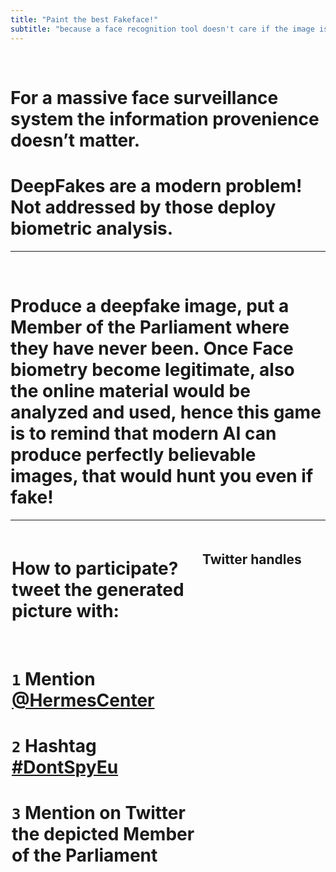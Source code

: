 ```yaml
---
title: "Paint the best Fakeface!"
subtitle: "because a face recognition tool doesn't care if the image is actually true"
---
```


<br>

# For **a massive face surveillance system** the information provenience doesn’t matter.
# **DeepFakes are a modern problem**! Not addressed by those deploy biometric analysis.

---
<br>

# Produce a deepfake image, **put a Member of the Parliament where they have never been**. Once Face biometry become legitimate, also the online material would be analyzed and used, hence this game is to remind that modern AI can produce perfectly believable images, that would hunt you even if fake!

---

<style>
.grid-container {
  display: grid;
  justify-content: space-evenly;
  grid-template-columns: 60% 40%; /*Make the grid smaller than the container*/
  gap: 5px;
  padding: 2px;
}
.grid-container > div {
  padding: 5px 0;
}
.country--wrap {
  padding-top: 5px;
  font-size: 1.2em;
  text-align: right;
}
.mep--info {
  line-height: 1.2em;
  font-size: 0.8em;
}
.twlink {
  font-weight: 600;
}
.camera {
  font-size: 1.5em;
}
.twlink:hover {
  background-color: '#25D0C8';
  text-color: black;
}
</style>

<div class="grid-container">

  <div>
    <h1><strong>How to participate?</strong> tweet the generated picture with:</h1>
    <br>
    <h1>
      <code>1</code> Mention
      <a href="https://twitter.com/HermesCenter" target=_blank>@HermesCenter</a>
    </h1>
    <h1>
      <code>2</code> Hashtag 
      <a href="https://twitter.com/search?q=%23dontspyeu" target=_blank>#DontSpyEu</a>
    </h1>
    <h1>
       <code>3</code> Mention on Twitter the depicted <strong>Member of the Parliament</strong>
    </h1>
  </div>

  <div>
    <h2>Twitter handles</h2>
    <div id="twitter-container">
    </div>
  </div>

</div>

<script type="text/javascript">

function buildThing() {
    let inj ="";
    /* iterating over EUMS guarantee alphabetic order */
    _.each(EUMS, (emoji, ms) => {
        const list = blob[ms];

        inj += `<p class="country--wrap">${emoji} ${ms}`;
        _.each(list, (mep) => {
            inj += `<p class="mep--info">
               <a title="Search Images of ${mep.name}" class="camera" href="https://duckduckgo.com/?q=${mep.name}&iax=images&ia=images">📸</a>
               ${mep.name}
               <a title="Open twitter" class="twlink" href="https://www.twitter.com${mep.href}" target=_blank>${mep.twitter}</a>
            </p>`;
        });
        inj += `</p>`;
    })
    $("#twitter-container").html(inj);
}

  window.addEventListener('load', buildThing);

  const EUMS = {
    'Austria': "🇦🇹",
    'Belgium': "🇧🇪",
    'Bulgaria': "🇧🇬",
    'Croatia': "🇭🇷",
    'Cyprus': "🇨🇾",
    'Czechia': "🇨🇿",
    'Denmark': "🇩🇰",
    'Estonia': "🇪🇪",
    'Finland': "🇫🇮",
    'France': "🇫🇷",
    'Germany': "🇩🇪",
    'Greece': "🇬🇷",
    'Hungary': "🇭🇺",
    'Ireland': "🇮🇪",
    'Italy': "🇮🇹",
    'Latvia': "🇱🇻",
    'Lithuania': "🇱🇹",
    'Luxembourg': "🇱🇺",
    'Malta': "🇲🇹",
    'Netherlands': "🇳🇱",
    'Poland': "🇵🇱",
    'Portugal': "🇵🇹",
    'Romania': "🇷🇴",
    'Slovakia': "🇸🇰",
    'Slovenia': "🇸🇮",
    'Spain': "🇪🇸",
    'Sweden': "🇸🇪"
  };

const blob = {"Belgium":[{"name":"Maria ARENA","nation":"Belgium","party":"Parti Socialiste","twitter":"@Mariearenaps","href":"/Mariearenaps"},{"name":"Pascal ARIMONT","nation":"Belgium","party":"Christlich Soziale Partei","twitter":"@pascal_arimont","href":"/pascal_arimont"},{"name":"Marc BOTENGA","nation":"Belgium","party":"Parti du Travail de Belgique","twitter":"@botengam","href":"/botengam"},{"name":"Saskia BRICMONT","nation":"Belgium","party":"Ecologistes Confédérés pour l'Organisation de Luttes Originales","twitter":"@bricmontsaskia","href":"/bricmontsaskia"},{"name":"Cindy FRANSSEN","nation":"Belgium","party":"Christen-Democratisch & Vlaams","twitter":"@franssencindy","href":"/franssencindy"},{"name":"Assita KANKO","nation":"Belgium","party":"Nieuw-Vlaamse Alliantie","twitter":"@assita_kanko","href":"/assita_kanko"},{"name":"Benoît LUTGEN","nation":"Belgium","party":"Les Engagés","twitter":"@BenoitLutgen","href":"/BenoitLutgen"},{"name":"Sara MATTHIEU","nation":"Belgium","party":"Groen","twitter":"@msaraswati","href":"/msaraswati"},{"name":"Frédérique RIES","nation":"Belgium","party":"Mouvement Réformateur","twitter":"@Frederiqueries","href":"/Frederiqueries"},{"name":"Marc TARABELLA","nation":"Belgium","party":"Parti Socialiste","twitter":"@marctarabella","href":"/marctarabella"},{"name":"Tom VANDENKENDELAERE","nation":"Belgium","party":"Christen-Democratisch & Vlaams","twitter":"@tomvdkendelaere","href":"/tomvdkendelaere"},{"name":"Hilde VAUTMANS","nation":"Belgium","party":"Open Vlaamse Liberalen en Democraten","twitter":"@hildevautmans","href":"/hildevautmans"},{"name":"Guy VERHOFSTADT","nation":"Belgium","party":"Open Vlaamse Liberalen en Democraten","twitter":"@GuyVerhofstadt","href":"/GuyVerhofstadt"}],"Bulgaria":[{"name":"Asim ADEMOV","nation":"Bulgaria","party":"Citizens for European Development of Bulgaria","twitter":"@AdemovAsim","href":"/AdemovAsim"},{"name":"Angel DZHAMBAZKI","nation":"Bulgaria","party":"VMRO","twitter":"@djambazki","href":"/djambazki"},{"name":"Radan KANEV","nation":"Bulgaria","party":"Democrats for Strong Bulgaria","twitter":"@rmkanev","href":"/rmkanev"},{"name":"Andrey KOVATCHEV","nation":"Bulgaria","party":"Citizens for European Development of Bulgaria","twitter":"@andreykovatchev","href":"/andreykovatchev"},{"name":"Ilhan KYUCHYUK","nation":"Bulgaria","party":"Movement for Rights and Freedoms","twitter":"@ilhankyuchyuk","href":"/ilhankyuchyuk"},{"name":"Eva MAYDELL","nation":"Bulgaria","party":"Citizens for European Development of Bulgaria","twitter":"@EvaMaydell","href":"/EvaMaydell"},{"name":"Andrey NOVAKOV","nation":"Bulgaria","party":"Citizens for European Development of Bulgaria","twitter":"@andreynovakov","href":"/andreynovakov"},{"name":"Tsvetelina PENKOVA","nation":"Bulgaria","party":"Bulgarian Socialist Party","twitter":"@tsvetypenkova","href":"/tsvetypenkova"},{"name":"Emil RADEV","nation":"Bulgaria","party":"Citizens for European Development of Bulgaria","twitter":"@emil_radev","href":"/emil_radev"},{"name":"Sergei STANISHEV","nation":"Bulgaria","party":"Bulgarian Socialist Party","twitter":"@SergeiStanishev","href":"/SergeiStanishev"}],"Czechia":[{"name":"Martina DLABAJOVÁ","nation":"Czechia","party":"ANO 2011","twitter":"@Mdlabajova","href":"/Mdlabajova"},{"name":"Markéta GREGOROVÁ","nation":"Czechia","party":"PIRÁTI","twitter":"@MarketkaG","href":"/MarketkaG"},{"name":"Ondřej KNOTEK","nation":"Czechia","party":"ANO 2011","twitter":"@KnotekOndrej","href":"/KnotekOndrej"},{"name":"Marcel KOLAJA","nation":"Czechia","party":"PIRÁTI","twitter":"@piratkolaja","href":"/piratkolaja"},{"name":"Luděk NIEDERMAYER","nation":"Czechia","party":"TOP 09 a Starostové","twitter":"@LudekNie","href":"/LudekNie"},{"name":"Mikuláš PEKSA","nation":"Czechia","party":"PIRÁTI","twitter":"@vonpecka","href":"/vonpecka"},{"name":"Stanislav POLČÁK","nation":"Czechia","party":"Starostové a nezávisli","twitter":"@stanislavpolcak","href":"/stanislavpolcak"},{"name":"Jiří POSPÍŠIL","nation":"Czechia","party":"TOP 09 a Starostové","twitter":"@Pospisil_Jiri","href":"/Pospisil_Jiri"},{"name":"Michaela ŠOJDROVÁ","nation":"Czechia","party":"Křesťanská a demokratická unie - Československá strana lidová","twitter":"@msojdrova","href":"/msojdrova"},{"name":"Alexandr VONDRA","nation":"Czechia","party":"Občanská demokratická strana","twitter":"@alexandrvondra","href":"/alexandrvondra"},{"name":"Veronika VRECIONOVÁ","nation":"Czechia","party":"Občanská demokratická strana","twitter":"@vrecionova","href":"/vrecionova"},{"name":"Jan ZAHRADIL","nation":"Czechia","party":"Občanská demokratická strana","twitter":"@ZahradilJan","href":"/ZahradilJan"},{"name":"Tomáš ZDECHOVSKÝ","nation":"Czechia","party":"Křesťanská a demokratická unie - Československá strana lidová","twitter":"@TomasZdechovsky","href":"/TomasZdechovsky"}],"Denmark":[{"name":"Margrete AUKEN","nation":"Denmark","party":"Socialistisk Folkeparti","twitter":"@MargreteAuken","href":"/MargreteAuken"},{"name":"Niels FUGLSANG","nation":"Denmark","party":"Socialdemokratiet","twitter":"@NielsFuglsang","href":"/NielsFuglsang"},{"name":"Morten LØKKEGAARD","nation":"Denmark","party":"Venstre, Danmarks Liberale Parti","twitter":"@loekkegaard_mep","href":"/loekkegaard_mep"},{"name":"Karen MELCHIOR","nation":"Denmark","party":"Independent","twitter":"@karmel80","href":"/karmel80"},{"name":"Kira Marie PETER-HANSEN","nation":"Denmark","party":"Socialistisk Folkeparti","twitter":"@kira_mph","href":"/kira_mph"},{"name":"Morten PETERSEN","nation":"Denmark","party":"Det Radikale Venstre","twitter":"@mortenhelveg","href":"/mortenhelveg"},{"name":"Christel SCHALDEMOSE","nation":"Denmark","party":"Socialdemokratiet","twitter":"@SchaldemoseMEP","href":"/SchaldemoseMEP"},{"name":"Nikolaj VILLUMSEN","nation":"Denmark","party":"Enhedslisten","twitter":"@nvillumsen","href":"/nvillumsen"},{"name":"Marianne VIND","nation":"Denmark","party":"Socialdemokratiet","twitter":"@mariannevind","href":"/mariannevind"},{"name":"Anders VISTISEN","nation":"Denmark","party":"Dansk Folkeparti","twitter":"@andersvistisen","href":"/andersvistisen"},{"name":"Pernille WEISS","nation":"Denmark","party":"Det Konservative Folkeparti","twitter":"@WeissPernille","href":"/WeissPernille"}],"Germany":[{"name":"Christine ANDERSON","nation":"Germany","party":"Alternative für Deutschland","twitter":"@andersonafdmdep","href":"/andersonafdmdep"},{"name":"Rasmus ANDRESEN","nation":"Germany","party":"Bündnis 90/Die Grünen","twitter":"@RasmusAndresen","href":"/RasmusAndresen"},{"name":"Katarina BARLEY","nation":"Germany","party":"Sozialdemokratische Partei Deutschlands","twitter":"@KATARINABARLEY","href":"/KATARINABARLEY"},{"name":"Gunnar BECK","nation":"Germany","party":"Alternative für Deutschland","twitter":"@gunnar_beck","href":"/gunnar_beck"},{"name":"Nicola BEER","nation":"Germany","party":"Freie Demokratische Partei","twitter":"@nicolabeerfdp","href":"/nicolabeerfdp"},{"name":"Hildegard BENTELE","nation":"Germany","party":"Christlich Demokratische Union Deutschlands","twitter":"@hildebentele","href":"/hildebentele"},{"name":"Lars Patrick BERG","nation":"Germany","party":"Bündnis Deutschland","twitter":"@L_P_Berg","href":"/L_P_Berg"},{"name":"Stefan BERGER","nation":"Germany","party":"Christlich Demokratische Union Deutschlands","twitter":"@DrStefanBerger","href":"/DrStefanBerger"},{"name":"Michael BLOSS","nation":"Germany","party":"Bündnis 90/Die Grünen","twitter":"@micha_bloss","href":"/micha_bloss"},{"name":"Damian BOESELAGER","nation":"Germany","party":"Volt","twitter":"@d_boeselager","href":"/d_boeselager"},{"name":"Karolin BRAUNSBERGER-REINHOLD","nation":"Germany","party":"Christlich Demokratische Union Deutschlands","twitter":"@kbr_europa","href":"/kbr_europa"},{"name":"Patrick BREYER","nation":"Germany","party":"Piratenpartei Deutschland","twitter":"@echo_pbreyer","href":"/echo_pbreyer"},{"name":"Delara BURKHARDT","nation":"Germany","party":"Sozialdemokratische Partei Deutschlands","twitter":"@delarabur","href":"/delarabur"},{"name":"Martin BUSCHMANN","nation":"Germany","party":"Independent","twitter":"@buschmannmartin","href":"/buschmannmartin"},{"name":"Daniel CASPARY","nation":"Germany","party":"Christlich Demokratische Union Deutschlands","twitter":"@caspary","href":"/caspary"},{"name":"Anna CAVAZZINI","nation":"Germany","party":"Bündnis 90/Die Grünen","twitter":"@anna_cavazzini","href":"/anna_cavazzini"},{"name":"Özlem DEMIREL","nation":"Germany","party":"DIE LINKE.","twitter":"@oezlemademirel","href":"/oezlemademirel"},{"name":"Christian DOLESCHAL","nation":"Germany","party":"Christlich-Soziale Union in Bayern e.V.","twitter":"@doleschal","href":"/doleschal"},{"name":"Lena DÜPONT","nation":"Germany","party":"Christlich Demokratische Union Deutschlands","twitter":"@lenaduepontmdep","href":"/lenaduepontmdep"},{"name":"Matthias ECKE","nation":"Germany","party":"Sozialdemokratische Partei Deutschlands","twitter":"@MattEcke","href":"/MattEcke"},{"name":"Christian EHLER","nation":"Germany","party":"Christlich Demokratische Union Deutschlands","twitter":"@mep_ehler","href":"/mep_ehler"},{"name":"Cornelia ERNST","nation":"Germany","party":"DIE LINKE.","twitter":"@ernstcornelia","href":"/ernstcornelia"},{"name":"Engin EROGLU","nation":"Germany","party":"Freie Wähler","twitter":"@engineroglu_fw","href":"/engineroglu_fw"},{"name":"Ismail ERTUG","nation":"Germany","party":"Sozialdemokratische Partei Deutschlands","twitter":"@IsmailErtug","href":"/IsmailErtug"},{"name":"Markus FERBER","nation":"Germany","party":"Christlich-Soziale Union in Bayern e.V.","twitter":"@MarkusFerber","href":"/MarkusFerber"},{"name":"Romeo FRANZ","nation":"Germany","party":"Bündnis 90/Die Grünen","twitter":"@romeofranz1","href":"/romeofranz1"},{"name":"Daniel FREUND","nation":"Germany","party":"Bündnis 90/Die Grünen","twitter":"@daniel_freund","href":"/daniel_freund"},{"name":"Michael GAHLER","nation":"Germany","party":"Christlich Demokratische Union Deutschlands","twitter":"@gahler_michael","href":"/gahler_michael"},{"name":"Malte GALLÉE","nation":"Germany","party":"Bündnis 90/Die Grünen","twitter":"@galleerie","href":"/galleerie"},{"name":"Alexandra GEESE","nation":"Germany","party":"Bündnis 90/Die Grünen","twitter":"@alexandrageese","href":"/alexandrageese"},{"name":"Helmut GEUKING","nation":"Germany","party":"Familien-Partei Deutschlands","twitter":"@GeukingHelmut","href":"/GeukingHelmut"},{"name":"Andreas GLÜCK","nation":"Germany","party":"Freie Demokratische Partei","twitter":"@andi_glueck","href":"/andi_glueck"},{"name":"Svenja HAHN","nation":"Germany","party":"Freie Demokratische Partei","twitter":"@svenja_hahn","href":"/svenja_hahn"},{"name":"Henrike HAHN","nation":"Germany","party":"Bündnis 90/Die Grünen","twitter":"@henrikehahn","href":"/henrikehahn"},{"name":"Martin HÄUSLING","nation":"Germany","party":"Bündnis 90/Die Grünen","twitter":"@MartinHaeusling","href":"/MartinHaeusling"},{"name":"Monika HOHLMEIER","nation":"Germany","party":"Christlich-Soziale Union in Bayern e.V.","twitter":"@mhohlmeier","href":"/mhohlmeier"},{"name":"Peter JAHR","nation":"Germany","party":"Christlich Demokratische Union Deutschlands","twitter":"@peter_jahr","href":"/peter_jahr"},{"name":"Ska KELLER","nation":"Germany","party":"Bündnis 90/Die Grünen","twitter":"@SkaKeller","href":"/SkaKeller"},{"name":"Moritz KÖRNER","nation":"Germany","party":"Freie Demokratische Partei","twitter":"@moritzkoerner","href":"/moritzkoerner"},{"name":"Maximilian KRAH","nation":"Germany","party":"Alternative für Deutschland","twitter":"@krahmax","href":"/krahmax"},{"name":"Joachim KUHS","nation":"Germany","party":"Alternative für Deutschland","twitter":"@joachim_kuhs","href":"/joachim_kuhs"},{"name":"Sergey LAGODINSKY","nation":"Germany","party":"Bündnis 90/Die Grünen","twitter":"@slagodinsky","href":"/slagodinsky"},{"name":"Bernd LANGE","nation":"Germany","party":"Sozialdemokratische Partei Deutschlands","twitter":"@berndlange","href":"/berndlange"},{"name":"Katrin LANGENSIEPEN","nation":"Germany","party":"Bündnis 90/Die Grünen","twitter":"@k_langensiepen","href":"/k_langensiepen"},{"name":"Peter LIESE","nation":"Germany","party":"Christlich Demokratische Union Deutschlands","twitter":"@peterliese","href":"/peterliese"},{"name":"Norbert LINS","nation":"Germany","party":"Christlich Demokratische Union Deutschlands","twitter":"@linsnorbert/","href":"/linsnorbert/"},{"name":"Karsten LUCKE","nation":"Germany","party":"Sozialdemokratische Partei Deutschlands","twitter":"@karstenlucke","href":"/karstenlucke"},{"name":"David McALLISTER","nation":"Germany","party":"Christlich Demokratische Union Deutschlands","twitter":"@davidmcallister","href":"/davidmcallister"},{"name":"Erik MARQUARDT","nation":"Germany","party":"Bündnis 90/Die Grünen","twitter":"@erikmarquardt","href":"/erikmarquardt"},{"name":"Martina MICHELS","nation":"Germany","party":"DIE LINKE.","twitter":"@martina_michels","href":"/martina_michels"},{"name":"Ulrike MÜLLER","nation":"Germany","party":"Freie Wähler","twitter":"@ulimuellermdep","href":"/ulimuellermdep"},{"name":"Hannah NEUMANN","nation":"Germany","party":"Bündnis 90/Die Grünen","twitter":"@HNeumannMEP","href":"/HNeumannMEP"},{"name":"Angelika NIEBLER","nation":"Germany","party":"Christlich-Soziale Union in Bayern e.V.","twitter":"@ANiebler","href":"/ANiebler"},{"name":"Niklas NIENAß","nation":"Germany","party":"Bündnis 90/Die Grünen","twitter":"@nnienass","href":"/nnienass"},{"name":"Jan-Christoph OETJEN","nation":"Germany","party":"Freie Demokratische Partei","twitter":"@jcoetjen","href":"/jcoetjen"},{"name":"Jutta PAULUS","nation":"Germany","party":"Bündnis 90/Die Grünen","twitter":"@juttapaulusrlp","href":"/juttapaulusrlp"},{"name":"Markus PIEPER","nation":"Germany","party":"Christlich Demokratische Union Deutschlands","twitter":"@markuspiepermep","href":"/markuspiepermep"},{"name":"Dennis RADTKE","nation":"Germany","party":"Christlich Demokratische Union Deutschlands","twitter":"@RadtkeMdEP","href":"/RadtkeMdEP"},{"name":"Terry REINTKE","nation":"Germany","party":"Bündnis 90/Die Grünen","twitter":"@TerryReintke","href":"/TerryReintke"},{"name":"Manuela RIPA","nation":"Germany","party":"Ökologisch-Demokratische Partei","twitter":"@RipaManuela","href":"/RipaManuela"},{"name":"Christine SCHNEIDER","nation":"Germany","party":"Christlich Demokratische Union Deutschlands","twitter":"@chschneider","href":"/chschneider"},{"name":"Helmut SCHOLZ","nation":"Germany","party":"DIE LINKE.","twitter":"@HelmutScholzMEP","href":"/HelmutScholzMEP"},{"name":"Andreas SCHWAB","nation":"Germany","party":"Christlich Demokratische Union Deutschlands","twitter":"@Andreas_Schwab","href":"/Andreas_Schwab"},{"name":"Nico SEMSROTT","nation":"Germany","party":"Independent","twitter":"@nicosemsrott","href":"/nicosemsrott"},{"name":"Sven SIMON","nation":"Germany","party":"Christlich Demokratische Union Deutschlands","twitter":"@svensimon","href":"/svensimon"},{"name":"Birgit SIPPEL","nation":"Germany","party":"Sozialdemokratische Partei Deutschlands","twitter":"@BirgitSippelMEP","href":"/BirgitSippelMEP"},{"name":"Martin SONNEBORN","nation":"Germany","party":"Die PARTEI","twitter":"@MartinSonneborn","href":"/MartinSonneborn"},{"name":"Sabine VERHEYEN","nation":"Germany","party":"Christlich Demokratische Union Deutschlands","twitter":"@sabineverheyen","href":"/sabineverheyen"},{"name":"Viola VON CRAMON-TAUBADEL","nation":"Germany","party":"Bündnis 90/Die Grünen","twitter":"@violavoncramon","href":"/violavoncramon"},{"name":"Axel VOSS","nation":"Germany","party":"Christlich Demokratische Union Deutschlands","twitter":"@AxelVossMdEP","href":"/AxelVossMdEP"},{"name":"Marion WALSMANN","nation":"Germany","party":"Christlich Demokratische Union Deutschlands","twitter":"@marionwalsmann","href":"/marionwalsmann"},{"name":"Manfred WEBER","nation":"Germany","party":"Christlich-Soziale Union in Bayern e.V.","twitter":"@ManfredWeber","href":"/ManfredWeber"},{"name":"Tiemo WÖLKEN","nation":"Germany","party":"Sozialdemokratische Partei Deutschlands","twitter":"@woelken","href":"/woelken"}],"Estonia":[{"name":"Andrus ANSIP","nation":"Estonia","party":"Eesti Reformierakond","twitter":"@Ansip_EU","href":"/Ansip_EU"},{"name":"Jaak MADISON","nation":"Estonia","party":"Eesti Konservatiivne Rahvaerakond","twitter":"@jaakmadison","href":"/jaakmadison"},{"name":"Urmas PAET","nation":"Estonia","party":"Eesti Reformierakond","twitter":"@urmaspaet","href":"/urmaspaet"},{"name":"Yana TOOM","nation":"Estonia","party":"Eesti Keskerakond","twitter":"@yanatoom","href":"/yanatoom"}],"Ireland":[{"name":"Deirdre CLUNE","nation":"Ireland","party":"Fine Gael Party","twitter":"@deirdreclunemep","href":"/deirdreclunemep"},{"name":"Ciarán CUFFE","nation":"Ireland","party":"Green Party","twitter":"@ciarancuffe","href":"/ciarancuffe"},{"name":"Frances FITZGERALD","nation":"Ireland","party":"Fine Gael Party","twitter":"@FitzgeraldFrncs","href":"/FitzgeraldFrncs"},{"name":"Luke Ming FLANAGAN","nation":"Ireland","party":"Independent","twitter":"@lukeming","href":"/lukeming"},{"name":"Seán KELLY","nation":"Ireland","party":"Fine Gael Party","twitter":"@SeanKellyMEP","href":"/SeanKellyMEP"},{"name":"Chris MACMANUS","nation":"Ireland","party":"Sinn Féin","twitter":"@macmanuschris","href":"/macmanuschris"},{"name":"Colm MARKEY","nation":"Ireland","party":"Fine Gael Party","twitter":"@colmmarkey","href":"/colmmarkey"},{"name":"Grace O'SULLIVAN","nation":"Ireland","party":"Green Party","twitter":"@graceosllvn","href":"/graceosllvn"},{"name":"Mick WALLACE","nation":"Ireland","party":"Independents for change","twitter":"@wallacemick","href":"/wallacemick"},{"name":"Maria WALSH","nation":"Ireland","party":"Fine Gael Party","twitter":"@mariawalsheu","href":"/mariawalsheu"}],"Greece":[{"name":"Nikos ANDROULAKIS","nation":"Greece","party":"PASOK-KINAL","twitter":"@androulakisnick","href":"/androulakisnick"},{"name":"Anna-Michelle ASIMAKOPOULOU","nation":"Greece","party":"Nea Demokratia","twitter":"@annaasimakopoul","href":"/annaasimakopoul"},{"name":"Emmanouil FRAGKOS","nation":"Greece","party":"Elliniki Lusi-Greek Solution","twitter":"@e_fragkos","href":"/e_fragkos"},{"name":"Alexis GEORGOULIS","nation":"Greece","party":"Coalition of the Radical Left","twitter":"@AlexisMep","href":"/AlexisMep"},{"name":"Eva KAILI","nation":"Greece","party":"Independent","twitter":"@EvaKaili","href":"/EvaKaili"},{"name":"Manolis KEFALOGIANNIS","nation":"Greece","party":"Nea Demokratia","twitter":"@M_Kefalogiannis","href":"/M_Kefalogiannis"},{"name":"Petros KOKKALIS","nation":"Greece","party":"Coalition of the Radical Left","twitter":"@PetrosKokkalis","href":"/PetrosKokkalis"},{"name":"Stelios KOULOGLOU","nation":"Greece","party":"Coalition of the Radical Left","twitter":"@SteliosKoul","href":"/SteliosKoul"},{"name":"Elena KOUNTOURA","nation":"Greece","party":"Coalition of the Radical Left","twitter":"@ElenaKountoura","href":"/ElenaKountoura"},{"name":"Stelios KYMPOUROPOULOS","nation":"Greece","party":"Nea Demokratia","twitter":"@kympouropoulos","href":"/kympouropoulos"},{"name":"Georgios KYRTSOS","nation":"Greece","party":"Independent","twitter":"@GiorgosKyrtsos","href":"/GiorgosKyrtsos"},{"name":"Ioannis LAGOS","nation":"Greece","party":"Independent","twitter":"@iwlagos","href":"/iwlagos"},{"name":"Vangelis MEIMARAKIS","nation":"Greece","party":"Nea Demokratia","twitter":"@v_meimarakis","href":"/v_meimarakis"},{"name":"Dimitrios PAPADIMOULIS","nation":"Greece","party":"Coalition of the Radical Left","twitter":"@papadimoulis","href":"/papadimoulis"},{"name":"Maria SPYRAKI","nation":"Greece","party":"Nea Demokratia","twitter":"@MariaSpyraki","href":"/MariaSpyraki"},{"name":"Elissavet VOZEMBERG-VRIONIDI","nation":"Greece","party":"Nea Demokratia","twitter":"@vozemberg","href":"/vozemberg"}],"Spain":[{"name":"Clara AGUILERA","nation":"Spain","party":"Partido Socialista Obrero Español","twitter":"@ClaraAguilera7","href":"/ClaraAguilera7"},{"name":"José Ramón BAUZÁ DÍAZ","nation":"Spain","party":"Ciudadanos – Partido de la Ciudadanía","twitter":"@jrbauza","href":"/jrbauza"},{"name":"Isabel BENJUMEA BENJUMEA","nation":"Spain","party":"Partido Popular","twitter":"@IsabelBenjumea","href":"/IsabelBenjumea"},{"name":"Izaskun BILBAO BARANDICA","nation":"Spain","party":"Partido Nacionalista Vasco","twitter":"@IzaskunBilbaoB","href":"/IzaskunBilbaoB"},{"name":"Jorge BUXADÉ VILLALBA","nation":"Spain","party":"VOX","twitter":"@jorgebuxade","href":"/jorgebuxade"},{"name":"Jordi CAÑAS","nation":"Spain","party":"Ciudadanos – Partido de la Ciudadanía","twitter":"@jordi_canyas","href":"/jordi_canyas"},{"name":"Pilar del CASTILLO VERA","nation":"Spain","party":"Partido Popular","twitter":"@delcastillop","href":"/delcastillop"},{"name":"Antoni COMÍN I OLIVERES","nation":"Spain","party":"Junts per Catalunya - Lliures per Europa","twitter":"@toni_comin","href":"/toni_comin"},{"name":"Estrella DURÁ FERRANDIS","nation":"Spain","party":"Partido Socialista Obrero Español","twitter":"@estrella_dura","href":"/estrella_dura"},{"name":"Jonás FERNÁNDEZ","nation":"Spain","party":"Partido Socialista Obrero Español","twitter":"@jonasfernandez","href":"/jonasfernandez"},{"name":"Lina GÁLVEZ MUÑOZ","nation":"Spain","party":"Partido Socialista Obrero Español","twitter":"@linagalvezmunoz","href":"/linagalvezmunoz"},{"name":"Ibán GARCÍA DEL BLANCO","nation":"Spain","party":"Partido Socialista Obrero Español","twitter":"@Ibangarciadb","href":"/Ibangarciadb"},{"name":"José Manuel GARCÍA-MARGALLO Y MARFIL","nation":"Spain","party":"Partido Popular","twitter":"@MargalloJm","href":"/MargalloJm"},{"name":"Iratxe GARCÍA PÉREZ","nation":"Spain","party":"Partido Socialista Obrero Español","twitter":"@IratxeGarper","href":"/IratxeGarper"},{"name":"Eider GARDIAZABAL RUBIAL","nation":"Spain","party":"Partido Socialista Obrero Español","twitter":"@EGardiazabal","href":"/EGardiazabal"},{"name":"Mónica Silvana GONZÁLEZ","nation":"Spain","party":"Partido Socialista Obrero Español","twitter":"@MonicaSilvanaG","href":"/MonicaSilvanaG"},{"name":"Nicolás GONZÁLEZ CASARES","nation":"Spain","party":"Partido Socialista Obrero Español","twitter":"@nicogoncas","href":"/nicogoncas"},{"name":"Esteban GONZÁLEZ PONS","nation":"Spain","party":"Partido Popular","twitter":"@gonzalezpons","href":"/gonzalezpons"},{"name":"Alicia HOMS GINEL","nation":"Spain","party":"Partido Socialista Obrero Español","twitter":"@aliciahoms","href":"/aliciahoms"},{"name":"Javi LÓPEZ","nation":"Spain","party":"Partit dels Socialistes de Catalunya","twitter":"@javilopezEU","href":"/javilopezEU"},{"name":"Juan Fernando LÓPEZ AGUILAR","nation":"Spain","party":"Partido Socialista Obrero Español","twitter":"@JFLopezAguilar","href":"/JFLopezAguilar"},{"name":"Leopoldo LÓPEZ GIL","nation":"Spain","party":"Partido Popular","twitter":"@LeopoldoLopezG","href":"/LeopoldoLopezG"},{"name":"Antonio LÓPEZ-ISTÚRIZ WHITE","nation":"Spain","party":"Partido Popular","twitter":"@TonoEPP","href":"/TonoEPP"},{"name":"César LUENA","nation":"Spain","party":"Partido Socialista Obrero Español","twitter":"@cesarluena","href":"/cesarluena"},{"name":"Cristina MAESTRE MARTÍN DE ALMAGRO","nation":"Spain","party":"Partido Socialista Obrero Español","twitter":"@crismaestre","href":"/crismaestre"},{"name":"Adriana MALDONADO LÓPEZ","nation":"Spain","party":"Partido Socialista Obrero Español","twitter":"@_AMaldonado_","href":"/_AMaldonado_"},{"name":"Gabriel MATO","nation":"Spain","party":"Partido Popular","twitter":"@GabrielMatoA","href":"/GabrielMatoA"},{"name":"Francisco José MILLÁN MON","nation":"Spain","party":"Partido Popular","twitter":"@pacomillanmon","href":"/pacomillanmon"},{"name":"Ana MIRANDA","nation":"Spain","party":"Bloque Nacionalista Galego","twitter":"@anamirandapaz","href":"/anamirandapaz"},{"name":"Dolors MONTSERRAT","nation":"Spain","party":"Partido Popular","twitter":"@dolorsmm","href":"/dolorsmm"},{"name":"Maite PAGAZAURTUNDÚA","nation":"Spain","party":"Delegación Ciudadanos Europeos","twitter":"@maitepagaza","href":"/maitepagaza"},{"name":"Manu PINEDA","nation":"Spain","party":"Izquierda Unida","twitter":"@manu_abu_carlos","href":"/manu_abu_carlos"},{"name":"Clara PONSATÍ OBIOLS","nation":"Spain","party":"Junts per Catalunya - Lliures per Europa","twitter":"@claraponsati","href":"/claraponsati"},{"name":"Carles PUIGDEMONT I CASAMAJÓ","nation":"Spain","party":"Junts per Catalunya - Lliures per Europa","twitter":"@KRLS","href":"/KRLS"},{"name":"Sira REGO","nation":"Spain","party":"Izquierda Unida","twitter":"@sirarego","href":"/sirarego"},{"name":"Diana RIBA I GINER","nation":"Spain","party":"Esquerra Republicana de Catalunya","twitter":"@DianaRibaGiner","href":"/DianaRibaGiner"},{"name":"Inma RODRÍGUEZ-PIÑERO","nation":"Spain","party":"Partido Socialista Obrero Español","twitter":"@RodriguezPinero","href":"/RodriguezPinero"},{"name":"María Soraya RODRÍGUEZ RAMOS","nation":"Spain","party":"Ciudadanos – Partido de la Ciudadanía","twitter":"@sorayarr_","href":"/sorayarr_"},{"name":"Marcos ROS SEMPERE","nation":"Spain","party":"Partido Socialista Obrero Español","twitter":"@mrossemp","href":"/mrossemp"},{"name":"Domènec RUIZ DEVESA","nation":"Spain","party":"Partido Socialista Obrero Español","twitter":"@domenecd","href":"/domenecd"},{"name":"Nacho SÁNCHEZ AMOR","nation":"Spain","party":"Partido Socialista Obrero Español","twitter":"@NachoSAmor","href":"/NachoSAmor"},{"name":"Jordi SOLÉ","nation":"Spain","party":"Esquerra Republicana de Catalunya","twitter":"@jordisolef","href":"/jordisolef"},{"name":"Susana SOLÍS PÉREZ","nation":"Spain","party":"Ciudadanos – Partido de la Ciudadanía","twitter":"@susanasolisp","href":"/susanasolisp"},{"name":"Hermann TERTSCH","nation":"Spain","party":"VOX","twitter":"@hermanntertsch","href":"/hermanntertsch"},{"name":"Miguel URBÁN CRESPO","nation":"Spain","party":"ANTICAPITALISTAS","twitter":"@MiguelUrban","href":"/MiguelUrban"},{"name":"Ernest URTASUN","nation":"Spain","party":"Catalunya en Comú","twitter":"@ernesturtasun","href":"/ernesturtasun"},{"name":"Idoia VILLANUEVA RUIZ","nation":"Spain","party":"PODEMOS","twitter":"@idoiavr","href":"/idoiavr"},{"name":"Adrián VÁZQUEZ LÁZARA","nation":"Spain","party":"Ciudadanos – Partido de la Ciudadanía","twitter":"@adrianvl1982","href":"/adrianvl1982"},{"name":"Javier ZARZALEJOS","nation":"Spain","party":"Partido Popular","twitter":"@fzarzalejos","href":"/fzarzalejos"},{"name":"Juan Ignacio ZOIDO ÁLVAREZ","nation":"Spain","party":"Partido Popular","twitter":"@zoidoji","href":"/zoidoji"}],"France":[{"name":"Eric ANDRIEU","nation":"France","party":"Parti socialiste","twitter":"@Eric_Andrieu","href":"/Eric_Andrieu"},{"name":"Manon AUBRY","nation":"France","party":"La France Insoumise","twitter":"@manonaubryfr","href":"/manonaubryfr"},{"name":"Jordan BARDELLA","nation":"France","party":"Rassemblement national","twitter":"@J_Bardella","href":"/J_Bardella"},{"name":"Nicolas BAY","nation":"France","party":"Reconquête!","twitter":"@NicolasBay_","href":"/NicolasBay_"},{"name":"Aurélia BEIGNEUX","nation":"France","party":"Rassemblement national","twitter":"@aureliabeigneux","href":"/aureliabeigneux"},{"name":"François-Xavier BELLAMY","nation":"France","party":"Les Républicains","twitter":"@fxbellamy","href":"/fxbellamy"},{"name":"Stéphane BIJOUX","nation":"France","party":"La République en marche","twitter":"@StephaneBIJOUX","href":"/StephaneBIJOUX"},{"name":"Dominique BILDE","nation":"France","party":"Rassemblement national","twitter":"@dominiquebilde","href":"/dominiquebilde"},{"name":"Benoît BITEAU","nation":"France","party":"Europe Écologie","twitter":"@benoitbiteau","href":"/benoitbiteau"},{"name":"Gilles BOYER","nation":"France","party":"Horizons","twitter":"@gillesboyer","href":"/gillesboyer"},{"name":"Annika BRUNA","nation":"France","party":"Rassemblement national","twitter":"@annikabrunaue","href":"/annikabrunaue"},{"name":"Sylvie BRUNET","nation":"France","party":"Mouvement Démocrate","twitter":"@syl_brunet","href":"/syl_brunet"},{"name":"Pascal CANFIN","nation":"France","party":"Liste Renaissance","twitter":"@pcanfin","href":"/pcanfin"},{"name":"Damien CARÊME","nation":"France","party":"Europe Écologie","twitter":"@damiencareme","href":"/damiencareme"},{"name":"Catherine CHABAUD","nation":"France","party":"Mouvement Démocrate","twitter":"@CathChabaud","href":"/CathChabaud"},{"name":"Leila CHAIBI","nation":"France","party":"La France Insoumise","twitter":"@leilachaibi","href":"/leilachaibi"},{"name":"Ilana CICUREL","nation":"France","party":"Liste Renaissance","twitter":"@ilanacicurelrem","href":"/ilanacicurelrem"},{"name":"Nathalie COLIN-OESTERLÉ","nation":"France","party":"Les centristes","twitter":"@ncolin_oesterle","href":"/ncolin_oesterle"},{"name":"Gilbert COLLARD","nation":"France","party":"Reconquête!","twitter":"@GilbertCollard","href":"/GilbertCollard"},{"name":"David CORMAND","nation":"France","party":"Europe Écologie","twitter":"@DavidCormand","href":"/DavidCormand"},{"name":"Arnaud DANJEAN","nation":"France","party":"Les Républicains","twitter":"@ArnaudDanjean","href":"/ArnaudDanjean"},{"name":"Jérémy DECERLE","nation":"France","party":"Liste L'Europe Ensemble","twitter":"@JDecerle","href":"/JDecerle"},{"name":"Gwendoline DELBOS-CORFIELD","nation":"France","party":"Europe Écologie","twitter":"@gdelboscorfield","href":"/gdelboscorfield"},{"name":"Karima DELLI","nation":"France","party":"Europe Écologie","twitter":"@KarimaDelli","href":"/KarimaDelli"},{"name":"Geoffroy DIDIER","nation":"France","party":"Les Républicains","twitter":"@geoffroydidier","href":"/geoffroydidier"},{"name":"Agnès EVREN","nation":"France","party":"Les Républicains","twitter":"@agnesevren","href":"/agnesevren"},{"name":"Laurence FARRENG","nation":"France","party":"Mouvement Démocrate","twitter":"@laurencefarreng","href":"/laurencefarreng"},{"name":"Raphaël GLUCKSMANN","nation":"France","party":"Place publique","twitter":"@rglucks1","href":"/rglucks1"},{"name":"Catherine GRISET","nation":"France","party":"Rassemblement national","twitter":"@GrisetCatherine","href":"/GrisetCatherine"},{"name":"Christophe GRUDLER","nation":"France","party":"Mouvement Démocrate","twitter":"@grudlerch","href":"/grudlerch"},{"name":"Bernard GUETTA","nation":"France","party":"Liste Renaissance","twitter":"@guetta_en","href":"/guetta_en"},{"name":"Valérie HAYER","nation":"France","party":"Renaissance","twitter":"@valeriehayer","href":"/valeriehayer"},{"name":"Brice HORTEFEUX","nation":"France","party":"Les Républicains","twitter":"@bricehortefeux","href":"/bricehortefeux"},{"name":"Yannick JADOT","nation":"France","party":"Europe Écologie","twitter":"@yjadot","href":"/yjadot"},{"name":"Jean-François JALKH","nation":"France","party":"Rassemblement national","twitter":"@JFJalkh","href":"/JFJalkh"},{"name":"France JAMET","nation":"France","party":"Rassemblement national","twitter":"@francejamet","href":"/francejamet"},{"name":"Virginie JORON","nation":"France","party":"Rassemblement national","twitter":"@v_joron","href":"/v_joron"},{"name":"Pierre KARLESKIND","nation":"France","party":"La République en marche","twitter":"@Pierre_Ka","href":"/Pierre_Ka"},{"name":"Fabienne KELLER","nation":"France","party":"Agir - La Droite constructive","twitter":"@fabienne_keller","href":"/fabienne_keller"},{"name":"Jean-Lin LACAPELLE","nation":"France","party":"Rassemblement national","twitter":"@jllacapelle","href":"/jllacapelle"},{"name":"Aurore LALUCQ","nation":"France","party":"Place publique","twitter":"@AuroreLalucq","href":"/AuroreLalucq"},{"name":"Pierre LARROUTUROU","nation":"France","party":"Nouvelle Donne","twitter":"@larrouturou","href":"/larrouturou"},{"name":"Gilles LEBRETON","nation":"France","party":"Rassemblement national","twitter":"@gilles_lebreton","href":"/gilles_lebreton"},{"name":"Emmanuel MAUREL","nation":"France","party":"Gauche républicaine et socialiste","twitter":"@emmanuelmaurel","href":"/emmanuelmaurel"},{"name":"Nadine MORANO","nation":"France","party":"Les Républicains","twitter":"@nadine__morano","href":"/nadine__morano"},{"name":"Younous OMARJEE","nation":"France","party":"La France Insoumise","twitter":"@younousomarjee","href":"/younousomarjee"},{"name":"Max ORVILLE","nation":"France","party":"Mouvement Démocrate","twitter":"@max_orville","href":"/max_orville"},{"name":"Maxette PIRBAKAS","nation":"France","party":"Indépendant","twitter":"@MaxettePirbakas","href":"/MaxettePirbakas"},{"name":"Dominique RIQUET","nation":"France","party":"Mouvement Radical Social-Libéral","twitter":"@DominiqueRiquet","href":"/DominiqueRiquet"},{"name":"Michèle RIVASI","nation":"France","party":"Europe Écologie","twitter":"@michelerivasi","href":"/michelerivasi"},{"name":"Jérôme RIVIÈRE","nation":"France","party":"Reconquête!","twitter":"@jerome_riviere","href":"/jerome_riviere"},{"name":"Caroline ROOSE","nation":"France","party":"Europe Écologie","twitter":"@CarolineRooseEU","href":"/CarolineRooseEU"},{"name":"André ROUGÉ","nation":"France","party":"Rassemblement national","twitter":"@AndreRougeOff","href":"/AndreRougeOff"},{"name":"Anne SANDER","nation":"France","party":"Les Républicains","twitter":"@AnneSanderElue","href":"/AnneSanderElue"},{"name":"Mounir SATOURI","nation":"France","party":"Europe Écologie","twitter":"@mounirsatouri","href":"/mounirsatouri"},{"name":"Stéphane SÉJOURNÉ","nation":"France","party":"La République en marche","twitter":"@steph_sejourne","href":"/steph_sejourne"},{"name":"Marie TOUSSAINT","nation":"France","party":"Europe Écologie","twitter":"@marietouss1","href":"/marietouss1"},{"name":"Marie-Pierre VEDRENNE","nation":"France","party":"Mouvement Démocrate","twitter":"@mariepierrev","href":"/mariepierrev"},{"name":"Salima YENBOU","nation":"France","party":"Renaissance","twitter":"@salima_yenbou","href":"/salima_yenbou"},{"name":"Stéphanie YON-COURTIN","nation":"France","party":"Liste Renaissance","twitter":"@s_yoncourtin","href":"/s_yoncourtin"}],"Croatia":[{"name":"Biljana BORZAN","nation":"Croatia","party":"Socijaldemokratska partija Hrvatske","twitter":"@BiljanaBorzan","href":"/BiljanaBorzan"},{"name":"Sunčana GLAVAK","nation":"Croatia","party":"Hrvatska demokratska zajednica","twitter":"@SuncanaGlavak","href":"/SuncanaGlavak"},{"name":"Romana JERKOVIĆ","nation":"Croatia","party":"Socijaldemokratska partija Hrvatske","twitter":"@JerkovicRomana","href":"/JerkovicRomana"},{"name":"Predrag Fred MATIĆ","nation":"Croatia","party":"Socijaldemokratska partija Hrvatske","twitter":"@fred_matic","href":"/fred_matic"},{"name":"Tonino PICULA","nation":"Croatia","party":"Socijaldemokratska partija Hrvatske","twitter":"@TPicula","href":"/TPicula"},{"name":"Karlo RESSLER","nation":"Croatia","party":"Hrvatska demokratska zajednica","twitter":"@KarloRessler","href":"/KarloRessler"},{"name":"Tomislav SOKOL","nation":"Croatia","party":"Hrvatska demokratska zajednica","twitter":"@TomislavSokol","href":"/TomislavSokol"},{"name":"Željana ZOVKO","nation":"Croatia","party":"Hrvatska demokratska zajednica","twitter":"@ZovkoEU","href":"/ZovkoEU"}],"Italy":[{"name":"Isabella ADINOLFI","nation":"Italy","party":"Forza Italia","twitter":"@Isa_Adinolfi","href":"/Isa_Adinolfi"},{"name":"Tiziana BEGHIN","nation":"Italy","party":"Movimento 5 Stelle","twitter":"@beghin_t","href":"/beghin_t"},{"name":"Brando BENIFEI","nation":"Italy","party":"Partito Democratico","twitter":"@brandobenifei","href":"/brandobenifei"},{"name":"Sergio BERLATO","nation":"Italy","party":"Fratelli d'Italia","twitter":"@SERGIOBERLATO","href":"/SERGIOBERLATO"},{"name":"Paolo BORCHIA","nation":"Italy","party":"Lega","twitter":"@paoloborchia","href":"/paoloborchia"},{"name":"Marco CAMPOMENOSI","nation":"Italy","party":"Lega","twitter":"@mcampomenosi","href":"/mcampomenosi"},{"name":"Fabio Massimo CASTALDO","nation":"Italy","party":"Movimento 5 Stelle","twitter":"@FMCastaldo","href":"/FMCastaldo"},{"name":"Caterina CHINNICI","nation":"Italy","party":"Partito Democratico","twitter":"@CaterinaChinnic","href":"/CaterinaChinnic"},{"name":"Rosanna CONTE","nation":"Italy","party":"Lega","twitter":"@rosannaconte_","href":"/rosannaconte_"},{"name":"Ignazio CORRAO","nation":"Italy","party":"Independent","twitter":"@ignaziocorrao","href":"/ignaziocorrao"},{"name":"Andrea COZZOLINO","nation":"Italy","party":"Partito Democratico","twitter":"@cozzolino62","href":"/cozzolino62"},{"name":"Rosa D'AMATO","nation":"Italy","party":"Independent","twitter":"@rosadamato634","href":"/rosadamato634"},{"name":"Nicola DANTI","nation":"Italy","party":"Azione - Italia Viva","twitter":"@DantiNicola/","href":"/DantiNicola/"},{"name":"Paolo DE CASTRO","nation":"Italy","party":"Partito Democratico","twitter":"@paolodecastro","href":"/paolodecastro"},{"name":"Salvatore DE MEO","nation":"Italy","party":"Forza Italia","twitter":"@salv_de_meo","href":"/salv_de_meo"},{"name":"Francesca DONATO","nation":"Italy","party":"Independent","twitter":"@ladyonorato","href":"/ladyonorato"},{"name":"Herbert DORFMANN","nation":"Italy","party":"Südtiroler Volkspartei","twitter":"@HerbertDorfmann","href":"/HerbertDorfmann"},{"name":"Giuseppe FERRANDINO","nation":"Italy","party":"Azione - Italia Viva","twitter":"@giosiferrandino","href":"/giosiferrandino"},{"name":"Laura FERRARA","nation":"Italy","party":"Movimento 5 Stelle","twitter":"@LFerraraM5S","href":"/LFerraraM5S"},{"name":"Carlo FIDANZA","nation":"Italy","party":"Fratelli d'Italia","twitter":"@fidanzacarlo","href":"/fidanzacarlo"},{"name":"Pietro FIOCCHI","nation":"Italy","party":"Fratelli d'Italia","twitter":"@FiocchiPietro","href":"/FiocchiPietro"},{"name":"Mario FURORE","nation":"Italy","party":"Movimento 5 Stelle","twitter":"@MarioFurore","href":"/MarioFurore"},{"name":"Gianna GANCIA","nation":"Italy","party":"Lega","twitter":"@giannagancia","href":"/giannagancia"},{"name":"Dino GIARRUSSO","nation":"Italy","party":"Independent","twitter":"@dinogiarrusso","href":"/dinogiarrusso"},{"name":"Valentino GRANT","nation":"Italy","party":"Lega","twitter":"@ValentinoGrant","href":"/ValentinoGrant"},{"name":"Danilo Oscar LANCINI","nation":"Italy","party":"Lega","twitter":"@doscarlancini","href":"/doscarlancini"},{"name":"Elena LIZZI","nation":"Italy","party":"Lega","twitter":"@elenalizzi","href":"/elenalizzi"},{"name":"Fulvio MARTUSCIELLO","nation":"Italy","party":"Forza Italia","twitter":"@fulviomartuscie","href":"/fulviomartuscie"},{"name":"Giuseppe MILAZZO","nation":"Italy","party":"Fratelli d'Italia","twitter":"@giuseppemilaz11","href":"/giuseppemilaz11"},{"name":"Alessandra MORETTI","nation":"Italy","party":"Partito Democratico","twitter":"@ale_moretti","href":"/ale_moretti"},{"name":"Alessandra MUSSOLINI","nation":"Italy","party":"Forza Italia","twitter":"@Ale_Mussolini_","href":"/Ale_Mussolini_"},{"name":"Alessandro PANZA","nation":"Italy","party":"Lega","twitter":"@alepanzaoff","href":"/alepanzaoff"},{"name":"Aldo PATRICIELLO","nation":"Italy","party":"Forza Italia","twitter":"@PatricielloAldo","href":"/PatricielloAldo"},{"name":"Piernicola PEDICINI","nation":"Italy","party":"Independent","twitter":"@PediciniEu","href":"/PediciniEu"},{"name":"Pina PICIERNO","nation":"Italy","party":"Partito Democratico","twitter":"@pinapic","href":"/pinapic"},{"name":"Sabrina PIGNEDOLI","nation":"Italy","party":"Movimento 5 Stelle","twitter":"@SabriPignedoli","href":"/SabriPignedoli"},{"name":"Giuliano PISAPIA","nation":"Italy","party":"Independent","twitter":"@giulianopisapia","href":"/giulianopisapia"},{"name":"Antonio Maria RINALDI","nation":"Italy","party":"Lega","twitter":"@Rinaldi_euro","href":"/Rinaldi_euro"},{"name":"Franco ROBERTI","nation":"Italy","party":"Partito Democratico","twitter":"@francorobertieu/","href":"/francorobertieu/"},{"name":"Daniela RONDINELLI","nation":"Italy","party":"Independent","twitter":"@dani_rondinelli","href":"/dani_rondinelli"},{"name":"Massimiliano SALINI","nation":"Italy","party":"Forza Italia","twitter":"@MaxSalini","href":"/MaxSalini"},{"name":"Silvia SARDONE","nation":"Italy","party":"Lega","twitter":"@SardoneSilvia","href":"/SardoneSilvia"},{"name":"Massimiliano SMERIGLIO","nation":"Italy","party":"Partito Democratico","twitter":"@maxsmeriglio","href":"/maxsmeriglio"},{"name":"Annalisa TARDINO","nation":"Italy","party":"Lega","twitter":"@TardinoAnnalisa","href":"/TardinoAnnalisa"},{"name":"Irene TINAGLI","nation":"Italy","party":"Partito Democratico","twitter":"@itinagli","href":"/itinagli"},{"name":"Patrizia TOIA","nation":"Italy","party":"Partito Democratico","twitter":"@toiapatrizia","href":"/toiapatrizia"},{"name":"Lucia VUOLO","nation":"Italy","party":"Forza Italia","twitter":"@luciavuoloeu","href":"/luciavuoloeu"},{"name":"Marco ZANNI","nation":"Italy","party":"Lega","twitter":"@Marcozanni86","href":"/Marcozanni86"}],"Cyprus":[{"name":"Loucas FOURLAS","nation":"Cyprus","party":"Democratic Rally","twitter":"@loucas_fourlas","href":"/loucas_fourlas"},{"name":"Costas MAVRIDES","nation":"Cyprus","party":"Democratic Party","twitter":"@MavridesCostas","href":"/MavridesCostas"}],"Latvia":[{"name":"Andris AMERIKS","nation":"Latvia","party":"Gods kalpot Rīgai","twitter":"@AndrisAmeriks","href":"/AndrisAmeriks"},{"name":"Ivars IJABS","nation":"Latvia","party":"Attīstībai/Par!","twitter":"@ijabs","href":"/ijabs"},{"name":"Sandra KALNIETE","nation":"Latvia","party":"Partija \"VIENOTĪBA\"","twitter":"@kalniete","href":"/kalniete"},{"name":"Inese VAIDERE","nation":"Latvia","party":"Partija \"VIENOTĪBA\"","twitter":"@inesevaidere","href":"/inesevaidere"},{"name":"Tatjana ŽDANOKA","nation":"Latvia","party":"Latvijas Krievu savienība","twitter":"@Tatjana_Zdanoka","href":"/Tatjana_Zdanoka"}],"Lithuania":[{"name":"Petras AUŠTREVIČIUS","nation":"Lithuania","party":"Lietuvos Respublikos liberalų sąjūdis","twitter":"@petras_petras","href":"/petras_petras"},{"name":"Rasa JUKNEVIČIENĖ","nation":"Lithuania","party":"Tėvynės sąjunga-Lietuvos krikščionys demokratai","twitter":"@RJukneviciene","href":"/RJukneviciene"},{"name":"Andrius KUBILIUS","nation":"Lithuania","party":"Tėvynės sąjunga-Lietuvos krikščionys demokratai","twitter":"@kubiliusa","href":"/kubiliusa"},{"name":"Aušra MALDEIKIENĖ","nation":"Lithuania","party":"Independent","twitter":"@maldeikiene","href":"/maldeikiene"},{"name":"Viktor USPASKICH","nation":"Lithuania","party":"Darbo partija","twitter":"@ViktorUspaskich","href":"/ViktorUspaskich"}],"Luxembourg":[{"name":"Marc ANGEL","nation":"Luxembourg","party":"Parti ouvrier socialiste luxembourgeois","twitter":"@marcangel_lu","href":"/marcangel_lu"},{"name":"Charles GOERENS","nation":"Luxembourg","party":"Parti démocratique","twitter":"@CharlesGoerens","href":"/CharlesGoerens"},{"name":"Christophe HANSEN","nation":"Luxembourg","party":"Parti chrétien social luxembourgeois","twitter":"@CHansenEU","href":"/CHansenEU"},{"name":"Tilly METZ","nation":"Luxembourg","party":"Déi Gréng - Les Verts","twitter":"@MetzTilly","href":"/MetzTilly"},{"name":"Monica SEMEDO","nation":"Luxembourg","party":"Indépendent","twitter":"@MonicaSemedoLux","href":"/MonicaSemedoLux"},{"name":"Isabel WISELER-LIMA","nation":"Luxembourg","party":"Parti chrétien social luxembourgeois","twitter":"@iwiseler","href":"/iwiseler"}],"Hungary":[{"name":"Andrea BOCSKOR","nation":"Hungary","party":"Fidesz-Magyar Polgári Szövetség-Kereszténydemokrata Néppárt","twitter":"@AndreaBocskor","href":"/AndreaBocskor"},{"name":"Katalin CSEH","nation":"Hungary","party":"Momentum","twitter":"@katka_cseh","href":"/katka_cseh"},{"name":"Andor DELI","nation":"Hungary","party":"Fidesz-Magyar Polgári Szövetség-Kereszténydemokrata Néppárt","twitter":"@andordeli","href":"/andordeli"},{"name":"Tamás DEUTSCH","nation":"Hungary","party":"Fidesz-Magyar Polgári Szövetség-Kereszténydemokrata Néppárt","twitter":"@dajcstomi","href":"/dajcstomi"},{"name":"Anna Júlia DONÁTH","nation":"Hungary","party":"Momentum","twitter":"@donath_anna","href":"/donath_anna"},{"name":"Márton GYÖNGYÖSI","nation":"Hungary","party":"Jobbik Magyarországért Mozgalom","twitter":"@GyongyosiMarton","href":"/GyongyosiMarton"},{"name":"Enikő GYŐRI","nation":"Hungary","party":"Fidesz-Magyar Polgári Szövetség-Kereszténydemokrata Néppárt","twitter":"@GyoriEniko","href":"/GyoriEniko"},{"name":"Balázs HIDVÉGHI","nation":"Hungary","party":"Fidesz-Magyar Polgári Szövetség-Kereszténydemokrata Néppárt","twitter":"@BalazsHidveghi","href":"/BalazsHidveghi"},{"name":"György HÖLVÉNYI","nation":"Hungary","party":"Kereszténydemokrata Néppárt","twitter":"@HolvenyiGyorgy","href":"/HolvenyiGyorgy"},{"name":"Lívia JÁRÓKA","nation":"Hungary","party":"Fidesz-Magyar Polgári Szövetség-Kereszténydemokrata Néppárt","twitter":"@JarokaLivia","href":"/JarokaLivia"},{"name":"Ádám KÓSA","nation":"Hungary","party":"Fidesz-Magyar Polgári Szövetség-Kereszténydemokrata Néppárt","twitter":"@adamkosamep","href":"/adamkosamep"},{"name":"Sándor RÓNAI","nation":"Hungary","party":"Demokratikus Koalíció","twitter":"@sandor_ronai","href":"/sandor_ronai"},{"name":"Edina TÓTH","nation":"Hungary","party":"Fidesz-Magyar Polgári Szövetség-Kereszténydemokrata Néppárt","twitter":"@toth_edina","href":"/toth_edina"},{"name":"László TRÓCSÁNYI","nation":"Hungary","party":"Fidesz-Magyar Polgári Szövetség-Kereszténydemokrata Néppárt","twitter":"@trocsanyi","href":"/trocsanyi"},{"name":"István UJHELYI","nation":"Hungary","party":"Magyar Szocialista Párt","twitter":"@istvan_ujhelyi","href":"/istvan_ujhelyi"}],"Malta":[{"name":"David CASA","nation":"Malta","party":"Partit Nazzjonalista","twitter":"@DavidCasaMEP","href":"/DavidCasaMEP"},{"name":"Josianne CUTAJAR","nation":"Malta","party":"Partit Laburista","twitter":"@josiannecutajar","href":"/josiannecutajar"},{"name":"Cyrus ENGERER","nation":"Malta","party":"Partit Laburista","twitter":"@engerer","href":"/engerer"},{"name":"Roberta METSOLA","nation":"Malta","party":"Partit Nazzjonalista","twitter":"@RobertaMetsola","href":"/RobertaMetsola"},{"name":"Alfred SANT","nation":"Malta","party":"Partit Laburista","twitter":"@SantAlfred","href":"/SantAlfred"}],"Netherlands":[{"name":"Malik AZMANI","nation":"Netherlands","party":"Volkspartij voor Vrijheid en Democratie","twitter":"@MalikAzmani","href":"/MalikAzmani"},{"name":"Tom BERENDSEN","nation":"Netherlands","party":"Christen Democratisch Appèl","twitter":"@tbwberendsen","href":"/tbwberendsen"},{"name":"Mohammed CHAHIM","nation":"Netherlands","party":"Partij van de Arbeid","twitter":"@MChahim","href":"/MChahim"},{"name":"Peter van DALEN","nation":"Netherlands","party":"ChristenUnie","twitter":"@petervdalen","href":"/petervdalen"},{"name":"Bas EICKHOUT","nation":"Netherlands","party":"GroenLinks","twitter":"@BasEickhout","href":"/BasEickhout"},{"name":"Bart GROOTHUIS","nation":"Netherlands","party":"Volkspartij voor Vrijheid en Democratie","twitter":"@bgroothuis","href":"/bgroothuis"},{"name":"Anja HAZEKAMP","nation":"Netherlands","party":"Partij voor de Dieren","twitter":"@anjahazekamp","href":"/anjahazekamp"},{"name":"Michiel HOOGEVEEN","nation":"Netherlands","party":"JA21","twitter":"@mphoogeveen","href":"/mphoogeveen"},{"name":"Jan HUITEMA","nation":"Netherlands","party":"Volkspartij voor Vrijheid en Democratie","twitter":"@jhuitema","href":"/jhuitema"},{"name":"Sophia IN 'T VELD","nation":"Netherlands","party":"Democraten 66","twitter":"@SophieintVeld","href":"/SophieintVeld"},{"name":"Agnes JONGERIUS","nation":"Netherlands","party":"Partij van de Arbeid","twitter":"@a_jongerius","href":"/a_jongerius"},{"name":"Esther de LANGE","nation":"Netherlands","party":"Christen Democratisch Appèl","twitter":"@Esther_de_Lange","href":"/Esther_de_Lange"},{"name":"Jeroen LENAERS","nation":"Netherlands","party":"Christen Democratisch Appèl","twitter":"@jeroen_lenaers","href":"/jeroen_lenaers"},{"name":"Antonius MANDERS","nation":"Netherlands","party":"Christen Democratisch Appèl","twitter":"@ToineMandersEP","href":"/ToineMandersEP"},{"name":"Caroline NAGTEGAAL","nation":"Netherlands","party":"Volkspartij voor Vrijheid en Democratie","twitter":"@c_nagtegaal","href":"/c_nagtegaal"},{"name":"Samira RAFAELA","nation":"Netherlands","party":"Democraten 66","twitter":"@samiraraf","href":"/samiraraf"},{"name":"Thijs REUTEN","nation":"Netherlands","party":"Partij van de Arbeid","twitter":"@thijsreuten","href":"/thijsreuten"},{"name":"Rob ROOKEN","nation":"Netherlands","party":"JA21","twitter":"@rooken","href":"/rooken"},{"name":"Dorien ROOKMAKER","nation":"Netherlands","party":"Meer Directe Democratie","twitter":"@rookmakerdorien","href":"/rookmakerdorien"},{"name":"Robert ROOS","nation":"Netherlands","party":"JA21","twitter":"@rob_roos","href":"/rob_roos"},{"name":"Bert-Jan RUISSEN","nation":"Netherlands","party":"Staatkundig Gereformeerde Partij","twitter":"@hjaruissen","href":"/hjaruissen"},{"name":"Annie SCHREIJER-PIERIK","nation":"Netherlands","party":"Christen Democratisch Appèl","twitter":"@annieschreijer","href":"/annieschreijer"},{"name":"Tineke STRIK","nation":"Netherlands","party":"GroenLinks","twitter":"@tineke_strik","href":"/tineke_strik"},{"name":"Paul TANG","nation":"Netherlands","party":"Partij van de Arbeid","twitter":"@paultang","href":"/paultang"},{"name":"Vera TAX","nation":"Netherlands","party":"Partij van de Arbeid","twitter":"@Vera_Tax","href":"/Vera_Tax"},{"name":"Kim VAN SPARRENTAK","nation":"Netherlands","party":"GroenLinks","twitter":"@kimvsparrentak","href":"/kimvsparrentak"},{"name":"Lara WOLTERS","nation":"Netherlands","party":"Partij van de Arbeid","twitter":"@larawoltersEU","href":"/larawoltersEU"}],"Austria":[{"name":"Claudia GAMON","nation":"Austria","party":"NEOS – Das Neue Österreich","twitter":"@dieGamon","href":"/dieGamon"},{"name":"Hannes HEIDE","nation":"Austria","party":"Sozialdemokratische Partei Österreichs","twitter":"@HannesHeide","href":"/HannesHeide"},{"name":"Othmar KARAS","nation":"Austria","party":"Österreichische Volkspartei","twitter":"@othmar_karas","href":"/othmar_karas"},{"name":"Lukas MANDL","nation":"Austria","party":"Österreichische Volkspartei","twitter":"@lukasmandl","href":"/lukasmandl"},{"name":"Evelyn REGNER","nation":"Austria","party":"Sozialdemokratische Partei Österreichs","twitter":"@Evelyn_Regner","href":"/Evelyn_Regner"},{"name":"Andreas SCHIEDER","nation":"Austria","party":"Sozialdemokratische Partei Österreichs","twitter":"@schieder","href":"/schieder"},{"name":"Angelika WINZIG","nation":"Austria","party":"Österreichische Volkspartei","twitter":"@AngelikaWinzig","href":"/AngelikaWinzig"}],"Poland":[{"name":"Magdalena ADAMOWICZ","nation":"Poland","party":"Independent","twitter":"@Adamowicz_Magda","href":"/Adamowicz_Magda"},{"name":"Bartosz ARŁUKOWICZ","nation":"Poland","party":"Platforma Obywatelska","twitter":"@Arlukowicz","href":"/Arlukowicz"},{"name":"Marek Paweł BALT","nation":"Poland","party":"Nowa Lewica","twitter":"@poselbalt","href":"/poselbalt"},{"name":"Robert BIEDROŃ","nation":"Poland","party":"Nowa Lewica","twitter":"@robertbiedron","href":"/robertbiedron"},{"name":"Adam BIELAN","nation":"Poland","party":"Partia Republikańska","twitter":"@AdamBielan","href":"/AdamBielan"},{"name":"Joachim Stanisław BRUDZIŃSKI","nation":"Poland","party":"Prawo i Sprawiedliwość","twitter":"@jbrudzinski","href":"/jbrudzinski"},{"name":"Jerzy BUZEK","nation":"Poland","party":"Platforma Obywatelska","twitter":"@JerzyBuzek","href":"/JerzyBuzek"},{"name":"Ryszard CZARNECKI","nation":"Poland","party":"Prawo i Sprawiedliwość","twitter":"@r_czarnecki","href":"/r_czarnecki"},{"name":"Jarosław DUDA","nation":"Poland","party":"Platforma Obywatelska","twitter":"@jaroslawduda","href":"/jaroslawduda"},{"name":"Anna FOTYGA","nation":"Poland","party":"Prawo i Sprawiedliwość","twitter":"@AnnaFotyga_PE","href":"/AnnaFotyga_PE"},{"name":"Tomasz FRANKOWSKI","nation":"Poland","party":"Platforma Obywatelska","twitter":"@TFrankowski21","href":"/TFrankowski21"},{"name":"Andrzej HALICKI","nation":"Poland","party":"Platforma Obywatelska","twitter":"@AndrzejHalicki","href":"/AndrzejHalicki"},{"name":"Krzysztof HETMAN","nation":"Poland","party":"Polskie Stronnictwo Ludowe","twitter":"@hetman_k","href":"/hetman_k"},{"name":"Danuta Maria HÜBNER","nation":"Poland","party":"Platforma Obywatelska","twitter":"@danutahuebner","href":"/danutahuebner"},{"name":"Adam JARUBAS","nation":"Poland","party":"Polskie Stronnictwo Ludowe","twitter":"@JarubasAdam","href":"/JarubasAdam"},{"name":"Beata KEMPA","nation":"Poland","party":"Solidarna Polska Zbigniewa Ziobro","twitter":"@BeataKempa_MEP","href":"/BeataKempa_MEP"},{"name":"Izabela-Helena KLOC","nation":"Poland","party":"Prawo i Sprawiedliwość","twitter":"@IzabelaKloc","href":"/IzabelaKloc"},{"name":"Łukasz KOHUT","nation":"Poland","party":"Nowa Lewica","twitter":"@lukaszkohut","href":"/lukaszkohut"},{"name":"Ewa KOPACZ","nation":"Poland","party":"Platforma Obywatelska","twitter":"@ewakopacz","href":"/ewakopacz"},{"name":"Zbigniew KUŹMIUK","nation":"Poland","party":"Prawo i Sprawiedliwość","twitter":"@zbigniewkuzmiuk","href":"/zbigniewkuzmiuk"},{"name":"Janusz LEWANDOWSKI","nation":"Poland","party":"Platforma Obywatelska","twitter":"@J_Lewandowski","href":"/J_Lewandowski"},{"name":"Bogusław LIBERADZKI","nation":"Poland","party":"Nowa Lewica","twitter":"@BLiberadzki","href":"/BLiberadzki"},{"name":"Elżbieta Katarzyna ŁUKACIJEWSKA","nation":"Poland","party":"Platforma Obywatelska","twitter":"@elukacijewska","href":"/elukacijewska"},{"name":"Leszek MILLER","nation":"Poland","party":"Independent","twitter":"@LeszekMiller/status/456143806295855104","href":"/LeszekMiller/status/456143806295855104"},{"name":"Janina OCHOJSKA","nation":"Poland","party":"Independent","twitter":"@JaninaOchojska","href":"/JaninaOchojska"},{"name":"Jan OLBRYCHT","nation":"Poland","party":"Platforma Obywatelska","twitter":"@JanOlbrycht","href":"/JanOlbrycht"},{"name":"Elżbieta RAFALSKA","nation":"Poland","party":"Prawo i Sprawiedliwość","twitter":"@e_rafalska","href":"/e_rafalska"},{"name":"Bogdan RZOŃCA","nation":"Poland","party":"Prawo i Sprawiedliwość","twitter":"@bogdan_rzonca","href":"/bogdan_rzonca"},{"name":"Jacek SARYUSZ-WOLSKI","nation":"Poland","party":"Prawo i Sprawiedliwość","twitter":"@JSaryuszWolski","href":"/JSaryuszWolski"},{"name":"Radosław SIKORSKI","nation":"Poland","party":"Platforma Obywatelska","twitter":"@sikorskiradek","href":"/sikorskiradek"},{"name":"Sylwia SPUREK","nation":"Poland","party":"Independent","twitter":"@sylwiaspurek","href":"/sylwiaspurek"},{"name":"Beata SZYDŁO","nation":"Poland","party":"Prawo i Sprawiedliwość","twitter":"@BeataSzydlo","href":"/BeataSzydlo"},{"name":"Dominik TARCZYŃSKI","nation":"Poland","party":"Prawo i Sprawiedliwość","twitter":"@d_tarczynski","href":"/d_tarczynski"},{"name":"Róża THUN UND HOHENSTEIN","nation":"Poland","party":"Polska 2050","twitter":"@rozathun","href":"/rozathun"},{"name":"Witold Jan WASZCZYKOWSKI","nation":"Poland","party":"Prawo i Sprawiedliwość","twitter":"@WaszczykowskiW","href":"/WaszczykowskiW"},{"name":"Jadwiga WIŚNIEWSKA","nation":"Poland","party":"Prawo i Sprawiedliwość","twitter":"@j_wisniewska","href":"/j_wisniewska"},{"name":"Anna ZALEWSKA","nation":"Poland","party":"Prawo i Sprawiedliwość","twitter":"@annazalewskamep","href":"/annazalewskamep"},{"name":"Kosma ZŁOTOWSKI","nation":"Poland","party":"Prawo i Sprawiedliwość","twitter":"@KosmaZlotowski","href":"/KosmaZlotowski"}],"Portugal":[{"name":"João ALBUQUERQUE","nation":"Portugal","party":"Partido Socialista","twitter":"@jdalbuquerque","href":"/jdalbuquerque"},{"name":"Álvaro AMARO","nation":"Portugal","party":"Partido Social Democrata","twitter":"@alvaroamaroEU","href":"/alvaroamaroEU"},{"name":"Isabel CARVALHAIS","nation":"Portugal","party":"Partido Socialista","twitter":"@IECarvalhais","href":"/IECarvalhais"},{"name":"Maria da Graça CARVALHO","nation":"Portugal","party":"Partido Social Democrata","twitter":"@mgracacarvalho","href":"/mgracacarvalho"},{"name":"Sara CERDAS","nation":"Portugal","party":"Partido Socialista","twitter":"@sara_saracerdas","href":"/sara_saracerdas"},{"name":"José Manuel FERNANDES","nation":"Portugal","party":"Partido Social Democrata","twitter":"@JMFernandesEU","href":"/JMFernandesEU"},{"name":"Francisco GUERREIRO","nation":"Portugal","party":"Independente","twitter":"@fguerreiromep","href":"/fguerreiromep"},{"name":"José GUSMÃO","nation":"Portugal","party":"Bloco de Esquerda","twitter":"@joseggusmao","href":"/joseggusmao"},{"name":"Maria-Manuel LEITÃO-MARQUES","nation":"Portugal","party":"Partido Socialista","twitter":"@leitaomarquesep","href":"/leitaomarquesep"},{"name":"Margarida MARQUES","nation":"Portugal","party":"Partido Socialista","twitter":"@mmargmarques","href":"/mmargmarques"},{"name":"Pedro MARQUES","nation":"Portugal","party":"Partido Socialista","twitter":"@PedroMarquesMEP","href":"/PedroMarquesMEP"},{"name":"Marisa MATIAS","nation":"Portugal","party":"Bloco de Esquerda","twitter":"@mmatias_","href":"/mmatias_"},{"name":"Nuno MELO","nation":"Portugal","party":"Partido do Centro Democrático Social-Partido Popular","twitter":"@nunomelocds","href":"/nunomelocds"},{"name":"Cláudia MONTEIRO DE AGUIAR","nation":"Portugal","party":"Partido Social Democrata","twitter":"@cmonteiroaguiar","href":"/cmonteiroaguiar"},{"name":"Lídia PEREIRA","nation":"Portugal","party":"Partido Social Democrata","twitter":"@lidiafopereira","href":"/lidiafopereira"},{"name":"Paulo RANGEL","nation":"Portugal","party":"Partido Social Democrata","twitter":"@paulorangel_pt","href":"/paulorangel_pt"},{"name":"Isabel SANTOS","nation":"Portugal","party":"Partido Socialista","twitter":"@isabel_mep","href":"/isabel_mep"},{"name":"Carlos ZORRINHO","nation":"Portugal","party":"Partido Socialista","twitter":"@czorrinho","href":"/czorrinho"}],"Romania":[{"name":"Traian BĂSESCU","nation":"Romania","party":"Partidul Mișcarea Populară","twitter":"@tbasescu","href":"/tbasescu"},{"name":"Vlad-Marius BOTOŞ","nation":"Romania","party":"Uniunea Salvați România","twitter":"@botos_vlad","href":"/botos_vlad"},{"name":"Daniel BUDA","nation":"Romania","party":"Partidul Naţional Liberal","twitter":"@MEPDanielBuda","href":"/MEPDanielBuda"},{"name":"Vlad GHEORGHE","nation":"Romania","party":"Uniunea Salvați România","twitter":"@vladdangheorghe","href":"/vladdangheorghe"},{"name":"Maria GRAPINI","nation":"Romania","party":"Partidul Umanist Social Liberal","twitter":"@mariagrapini","href":"/mariagrapini"},{"name":"Marian-Jean MARINESCU","nation":"Romania","party":"Partidul Naţional Liberal","twitter":"@MarianMarinescu","href":"/MarianMarinescu"},{"name":"Alin MITUȚA","nation":"Romania","party":"Reînnoim Proiectul European al României","twitter":"@alinmituta","href":"/alinmituta"},{"name":"Siegfried MUREŞAN","nation":"Romania","party":"Partidul Naţional Liberal","twitter":"@SMuresan","href":"/SMuresan"},{"name":"Victor NEGRESCU","nation":"Romania","party":"Partidul Social Democrat","twitter":"@negrescuvictor","href":"/negrescuvictor"},{"name":"Dragoş PÎSLARU","nation":"Romania","party":"Reînnoim Proiectul European al României","twitter":"@dragos_pislaru","href":"/dragos_pislaru"},{"name":"Nicolae ŞTEFĂNUȚĂ","nation":"Romania","party":"Uniunea Salvați România","twitter":"@nicustefanuta","href":"/nicustefanuta"},{"name":"Ramona STRUGARIU","nation":"Romania","party":"Reînnoim Proiectul European al României","twitter":"@RamonaStrugariu","href":"/RamonaStrugariu"},{"name":"Dragoş TUDORACHE","nation":"Romania","party":"Reînnoim Proiectul European al României","twitter":"@IoanDragosT","href":"/IoanDragosT"},{"name":"Loránt VINCZE","nation":"Romania","party":"Uniunea Democrată Maghiară din România","twitter":"@vinczelorant","href":"/vinczelorant"},{"name":"Iuliu WINKLER","nation":"Romania","party":"Uniunea Democrată Maghiară din România","twitter":"@iuliuwinkler","href":"/iuliuwinkler"}],"Slovenia":[{"name":"Franc BOGOVIČ","nation":"Slovenia","party":"Slovenska ljudska stranka","twitter":"@Franc_Bogovic","href":"/Franc_Bogovic"},{"name":"Irena JOVEVA","nation":"Slovenia","party":"Gibanje Svoboda","twitter":"@ijoveva","href":"/ijoveva"},{"name":"Matjaž NEMEC","nation":"Slovenia","party":"Socialni demokrati","twitter":"@matjanemec","href":"/matjanemec"},{"name":"Ljudmila NOVAK","nation":"Slovenia","party":"Nova Slovenija – Krščanski demokrati","twitter":"@ljudmilanovak","href":"/ljudmilanovak"},{"name":"Romana TOMC","nation":"Slovenia","party":"Slovenska demokratska stranka","twitter":"@RomanaTomc","href":"/RomanaTomc"},{"name":"Milan ZVER","nation":"Slovenia","party":"Slovenska demokratska stranka","twitter":"@MilanZver","href":"/MilanZver"}],"Slovakia":[{"name":"Vladimír BILČÍK","nation":"Slovakia","party":"Modrá koalícia","twitter":"@vladobilcik","href":"/vladobilcik"},{"name":"Lucia ĎURIŠ NICHOLSONOVÁ","nation":"Slovakia","party":"Independent","twitter":"@LNicholsonova","href":"/LNicholsonova"},{"name":"Robert HAJŠEL","nation":"Slovakia","party":"Independent","twitter":"@RobertHajsel","href":"/RobertHajsel"},{"name":"Martin HOJSÍK","nation":"Slovakia","party":"Progresívne Slovensko","twitter":"@martinhojsik","href":"/martinhojsik"},{"name":"Eugen JURZYCA","nation":"Slovakia","party":"Sloboda a Solidarita","twitter":"@EugenJurzyca","href":"/EugenJurzyca"},{"name":"Miriam LEXMANN","nation":"Slovakia","party":"Kresťanskodemokratické hnutie","twitter":"@MiriamMLex","href":"/MiriamMLex"},{"name":"Miroslav RADAČOVSKÝ","nation":"Slovakia","party":"Slovak PATRIOT","twitter":"@radacovskymep","href":"/radacovskymep"},{"name":"Michal ŠIMEČKA","nation":"Slovakia","party":"Progresívne Slovensko","twitter":"@MSimecka","href":"/MSimecka"},{"name":"Ivan ŠTEFANEC","nation":"Slovakia","party":"Kresťanskodemokratické hnutie","twitter":"@IvanStefanec","href":"/IvanStefanec"},{"name":"Milan UHRÍK","nation":"Slovakia","party":"Hnutie Republika","twitter":"@MilanUhrik","href":"/MilanUhrik"}],"Finland":[{"name":"Alviina ALAMETSÄ","nation":"Finland","party":"Vihreä liitto","twitter":"@alviinaalametsa","href":"/alviinaalametsa"},{"name":"Heidi HAUTALA","nation":"Finland","party":"Vihreä liitto","twitter":"@HeidiHautala","href":"/HeidiHautala"},{"name":"Elsi KATAINEN","nation":"Finland","party":"Suomen Keskusta","twitter":"@elsikatainen","href":"/elsikatainen"},{"name":"Miapetra KUMPULA-NATRI","nation":"Finland","party":"Suomen Sosialidemokraattinen Puolue/Finlands Socialdemokratiska Parti","twitter":"@miapetrakumpula","href":"/miapetrakumpula"},{"name":"Ville NIINISTÖ","nation":"Finland","party":"Vihreä liitto","twitter":"@villeniinisto","href":"/villeniinisto"},{"name":"Sirpa PIETIKÄINEN","nation":"Finland","party":"Kansallinen Kokoomus","twitter":"@spietikainen","href":"/spietikainen"},{"name":"Petri SARVAMAA","nation":"Finland","party":"Kansallinen Kokoomus","twitter":"@petrisarvamaa","href":"/petrisarvamaa"},{"name":"Nils TORVALDS","nation":"Finland","party":"Svenska folkpartiet","twitter":"@nilstorvalds","href":"/nilstorvalds"},{"name":"Henna VIRKKUNEN","nation":"Finland","party":"Kansallinen Kokoomus","twitter":"@HennaVirkkunen","href":"/HennaVirkkunen"}],"Sweden":[{"name":"Abir AL-SAHLANI","nation":"Sweden","party":"Centerpartiet","twitter":"@abiralsahlani","href":"/abiralsahlani"},{"name":"Erik BERGKVIST","nation":"Sweden","party":"Arbetarepartiet- Socialdemokraterna","twitter":"@erik_bergkvist","href":"/erik_bergkvist"},{"name":"Malin BJÖRK","nation":"Sweden","party":"Vänsterpartiet","twitter":"@MalinBjork_EU","href":"/MalinBjork_EU"},{"name":"Jakop G. DALUNDE","nation":"Sweden","party":"Miljöpartiet de gröna","twitter":"@jakopdalunde","href":"/jakopdalunde"},{"name":"Ilan DE BASSO","nation":"Sweden","party":"Arbetarepartiet- Socialdemokraterna","twitter":"@ilandebasso","href":"/ilandebasso"},{"name":"Pär HOLMGREN","nation":"Sweden","party":"Miljöpartiet de gröna","twitter":"@parholmgren","href":"/parholmgren"},{"name":"Karin KARLSBRO","nation":"Sweden","party":"Liberalerna","twitter":"@KarinKarlsbro","href":"/KarinKarlsbro"},{"name":"Arba KOKALARI","nation":"Sweden","party":"Moderaterna","twitter":"@arbakokalari","href":"/arbakokalari"},{"name":"David LEGA","nation":"Sweden","party":"Kristdemokraterna","twitter":"@davidlega","href":"/davidlega"},{"name":"Johan NISSINEN","nation":"Sweden","party":"Sverigedemokraterna","twitter":"@JohanNissinen","href":"/JohanNissinen"},{"name":"Jessica POLFJÄRD","nation":"Sweden","party":"Moderaterna","twitter":"@jessicapolfjard","href":"/jessicapolfjard"},{"name":"Sara SKYTTEDAL","nation":"Sweden","party":"Kristdemokraterna","twitter":"@skyttedal","href":"/skyttedal"},{"name":"Tomas TOBÉ","nation":"Sweden","party":"Moderaterna","twitter":"@tomastobe","href":"/tomastobe"},{"name":"Jörgen WARBORN","nation":"Sweden","party":"Moderaterna","twitter":"@jorgenwarborn","href":"/jorgenwarborn"},{"name":"Charlie WEIMERS","nation":"Sweden","party":"Sverigedemokraterna","twitter":"@weimers","href":"/weimers"},{"name":"Emma WIESNER","nation":"Sweden","party":"Centerpartiet","twitter":"@emmawiesner","href":"/emmawiesner"}]};


</script>


<!--
# **How to participate?** tweet the generated picture with three criteria: 
<br>
# `1` Mention @HermesCenter
# `2` Hashtag #DontSpyEu
# `3` Mention the Member of the Parliament in the image
-->

